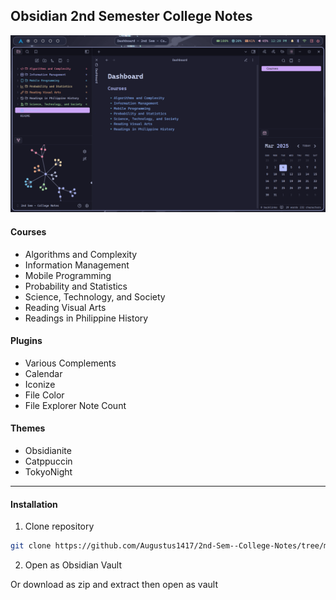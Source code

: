 ## Obsidian 2nd Semester College Notes

![preview.png](preview.png)
#### Courses
- Algorithms and Complexity
- Information Management
- Mobile Programming
- Probability and Statistics
- Science, Technology, and Society
- Reading Visual Arts
- Readings in Philippine History

#### Plugins
- Various Complements
- Calendar
- Iconize
- File Color
- File Explorer Note Count

#### Themes
- Obsidianite
- Catppuccin
- TokyoNight

--- 
#### Installation
1. Clone repository
```bash
git clone https://github.com/Augustus1417/2nd-Sem--College-Notes/tree/main
```
2. Open as Obsidian Vault

Or download as zip and extract then open as vault
